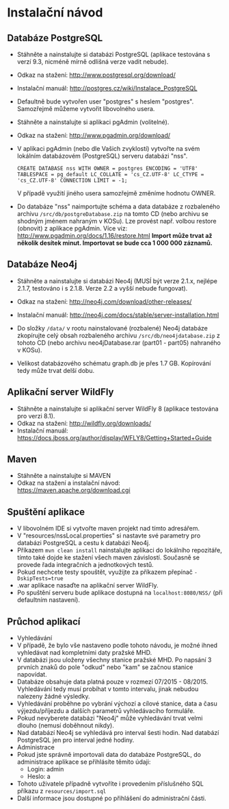 # Instalační návod #


## Databáze PostgreSQL ##
* Stáhněte a nainstalujte si databázi PostgreSQL (aplikace testována s verzí 9.3, nicméně mírně odlišná verze vadit nebude).
 * Odkaz na stažení: http://www.postgresql.org/download/
 * Instalační manuál: http://postgres.cz/wiki/Instalace_PostgreSQL
 * Defaultně bude vytvořen user "postgres" s heslem "postgres". Samozřejmě můžeme vytvořit libovolného usera.
* Stáhněte a nainstalujte si aplikaci pgAdmin (volitelné).
 * Odkaz na stažení: http://www.pgadmin.org/download/
* V aplikaci pgAdmin (nebo dle Vašich zvyklostí) vytvořte na svém lokálním databázovém (PostgreSQL) serveru databázi "nss".

    ``CREATE DATABASE nss WITH OWNER = postgres ENCODING = 'UTF8' TABLESPACE = pg_default LC_COLLATE = 'cs_CZ.UTF-8' LC_CTYPE = 'cs_CZ.UTF-8' CONNECTION LIMIT = -1;``

    V případě využití jiného usera samozřejmě změníme hodnotu OWNER.

* Do databáze "nss" naimportujte schéma a data databáze z rozbaleného archivu ``/src/db/postgreDatabase.zip`` na tomto CD (nebo archivu se shodným jménem nahraným v KOSu).
    Lze provést např. volbou restore (obnovit) z aplikace pgAdmin. Více viz: http://www.pgadmin.org/docs/1.16/restore.html
    **Import může trvat až několik desítek minut. Importovat se bude cca 1 000 000 záznamů.**


## Databáze Neo4j ##
* Stáhněte a nainstalujte si databázi Neo4j (MUSÍ být verze 2.1.x, nejlépe 2.1.7, testováno i s 2.1.8. Verze 2.2 a vyšší nebude fungovat).
 * Odkaz na stažení: http://neo4j.com/download/other-releases/
 * Instalační manuál: http://neo4j.com/docs/stable/server-installation.html

* Do složky ``/data/`` v rootu nainstalované (rozbalené) Neo4j databáze zkopírujte celý obsah rozbaleného archivu ``/src/db/neo4jdatabase.zip`` z tohoto CD (nebo archivu neo4jDatabase.rar (part01 - part05) nahraného v KOSu).
 * Velikost databázového schématu graph.db je přes 1.7 GB. Kopírování tedy může trvat delší dobu.


## Aplikační server WildFly ##
* Stáhněte a nainstalujte si aplikační server WildFly 8 (aplikace testována pro verzi 8.1).
 * Odkaz na stažení: http://wildfly.org/downloads/
 * Instalační manuál: https://docs.jboss.org/author/display/WFLY8/Getting+Started+Guide


## Maven ##
* Stáhněte a nainstalujte si MAVEN
 * Odkaz na stažení a instalační návod: https://maven.apache.org/download.cgi


## Spuštění aplikace ##
* V libovolném IDE si vytvořte maven projekt nad tímto adresářem.
* V "resources/nssLocal.properties" si nastavte své parametry pro databázi PostgreSQL a cestu k databázi Neo4j.
* Příkazem ``mvn clean install`` nainstalujte aplikaci do lokálního repozitáře, tímto také dojde ke stažení všech maven závislostí. Současně se provede řada integračních a jednotkových testů.
 * Pokud nechcete testy spouštět, využijte za příkazem přepínač ``-DskipTests=true``
* .war aplikace nasaďte na aplikační server WildFly.
* Po spuštění serveru bude aplikace dostupná na ``localhost:8080/NSS/`` (při defaultním nastavení).

## Průchod aplikací ##
* Vyhledávání
 * V případě, že bylo vše nastaveno podle tohoto návodu, je možné ihned vyhledávat nad kompletními daty pražské MHD.
 * V databázi jsou uloženy všechny stanice pražské MHD. Po napsání 3 prvních znaků do pole "odkud" nebo "kam" se začnou stanice napovídat.
 * Databáze obsahuje data platná pouze v rozmezí 07/2015 - 08/2015. Vyhledávání tedy musí probíhat v tomto intervalu, jinak nebudou nalezeny žádné výsledky.
 * Vyhledávání proběhne po vybrání výchozí a cílové stanice, data a času výjezdu/příjezdu a dalších parametrů vyhledávacího formuláře.
 * Pokud nevyberete databázi "Neo4j" může vyhledávání trvat velmi dlouho (nemusí doběhnout nikdy).
 * Nad databází Neo4j se vyhledává pro interval šesti hodin. Nad databází PostgreSQL jen pro interval jedné hodiny.
* Administrace
 * Pokud jste správně importovali data do databáze PostgreSQL, do administrace aplikace se přihlásíte těmito údaji:
   * Login: admin
    * Heslo: a
 * Tohoto uživatele případně vytvoříte i provedením příslušného SQL příkazu z ``resources/import.sql``
* Další informace jsou dostupné po přihlášení do administrační části.
